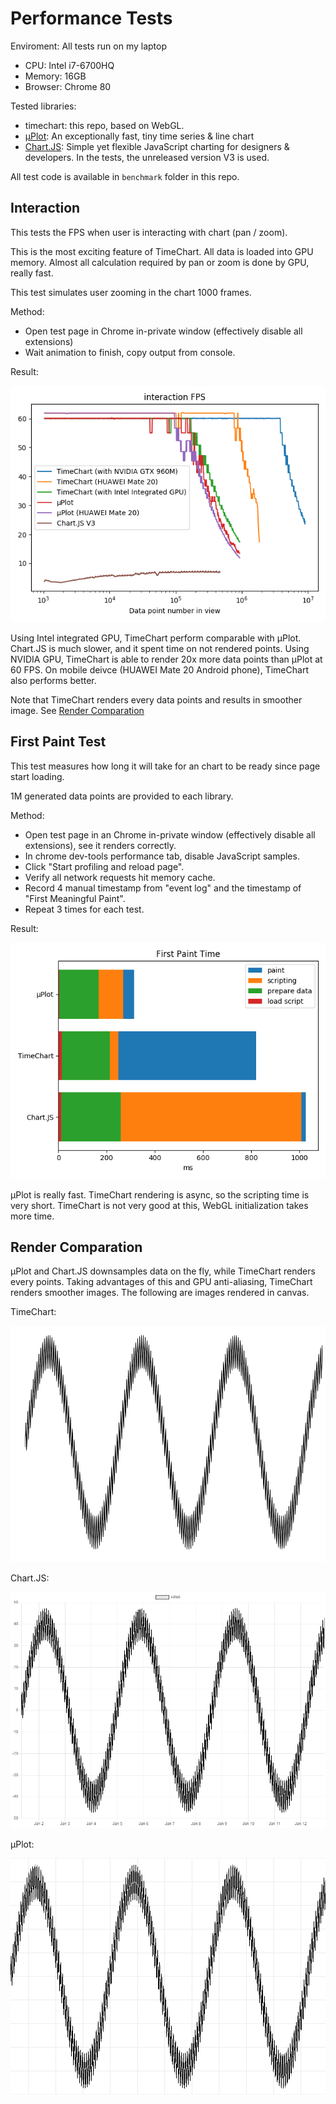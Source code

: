 # Performance Tests

Enviroment: All tests run on my laptop
* CPU: Intel i7-6700HQ
* Memory: 16GB
* Browser: Chrome 80

Tested libraries:
* timechart: this repo, based on WebGL.
* [μPlot](https://github.com/leeoniya/uPlot): An exceptionally fast, tiny time series & line chart
* [Chart.JS](https://github.com/chartjs/Chart.js): Simple yet flexible JavaScript charting for designers & developers. In the tests, the unreleased version V3 is used.

All test code is available in `benchmark` folder in this repo.

## Interaction

This tests the FPS when user is interacting with chart (pan / zoom).

This is the most exciting feature of TimeChart. All data is loaded into GPU memory. Almost all calculation required by pan or zoom is done by GPU, really fast.

This test simulates user zooming in the chart 1000 frames.

Method:
* Open test page in Chrome in-private window (effectively disable all extensions)
* Wait animation to finish, copy output from console.

Result:

![Interaction result](./interaction.png)

Using Intel integrated GPU, TimeChart perform comparable with μPlot. Chart.JS is much slower, and it spent time on not rendered points. Using NVIDIA GPU, TimeChart is able to render 20x more data points than μPlot at 60 FPS. On mobile deivce (HUAWEI Mate 20 Android phone), TimeChart also performs better.

Note that TimeChart renders every data points and results in smoother image. See [Render Comparation](#render%20comparation)

## First Paint Test

This test measures how long it will take for an chart to be ready since page start loading.

1M generated data points are provided to each library.

Method:
* Open test page in an Chrome in-private window (effectively disable all extensions), see it renders correctly.
* In chrome dev-tools performance tab, disable JavaScript samples.
* Click "Start profiling and reload page".
* Verify all network requests hit memory cache.
* Record 4 manual timestamp from "event log" and the timestamp of "First Meaningful Paint".
* Repeat 3 times for each test.

Result:

![First paint result](./first_paint.png)

μPlot is really fast. TimeChart rendering is async, so the scripting time is very short. TimeChart is not very good at this, WebGL initialization takes more time.

## Render Comparation

μPlot and Chart.JS downsamples data on the fly, while TimeChart renders every points. Taking advantages of this and GPU anti-aliasing, TimeChart renders smoother images. The following are images rendered in canvas.

TimeChart:

<img src="./rendered/timechart.png">

Chart.JS:

<img src="./rendered/chartjs.png" style="background: white">

μPlot:

<img src="./rendered/uplot.png" style="background: white">
